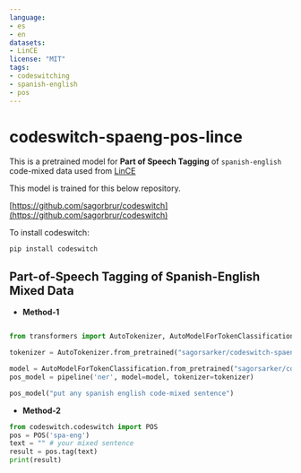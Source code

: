 ```yaml
---
language:
- es
- en
datasets:
- LinCE
license: "MIT"
tags:
- codeswitching
- spanish-english
- pos
---
```


# codeswitch-spaeng-pos-lince
This is a pretrained model for **Part of Speech Tagging** of `spanish-english` code-mixed data used from [LinCE](https://ritual.uh.edu/lince/home)

This model is trained for this below repository. 

[https://github.com/sagorbrur/codeswitch](https://github.com/sagorbrur/codeswitch)

To install codeswitch:

```
pip install codeswitch
```

## Part-of-Speech Tagging of Spanish-English Mixed Data

* **Method-1**

```py

from transformers import AutoTokenizer, AutoModelForTokenClassification, pipline

tokenizer = AutoTokenizer.from_pretrained("sagorsarker/codeswitch-spaeng-pos-lince")

model = AutoModelForTokenClassification.from_pretrained("sagorsarker/codeswitch-spaeng-pos-lince")
pos_model = pipeline('ner', model=model, tokenizer=tokenizer)

pos_model("put any spanish english code-mixed sentence")

```

* **Method-2**

```py
from codeswitch.codeswitch import POS
pos = POS('spa-eng')
text = "" # your mixed sentence 
result = pos.tag(text)
print(result)
```
